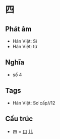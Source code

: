 # 四

## Phát âm
* Hán Việt: Sì
* Hán Việt: tứ

## Nghĩa
* số 4

## Tags
* Hán Việt: Sơ cấp//12

## Cấu trúc
* 四 = [口](口.md) [儿](儿.md)

<script>window.HANZI_FIELD='四';</script>